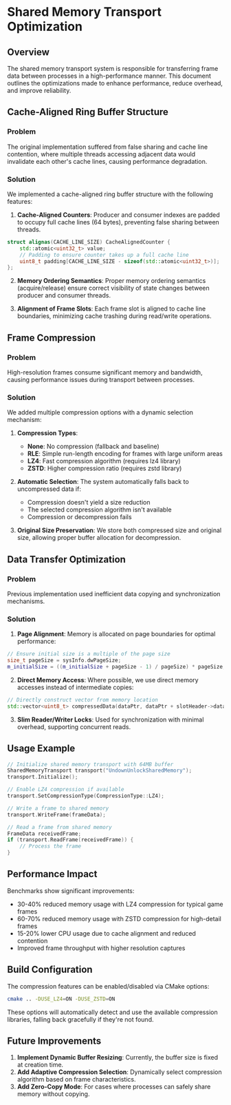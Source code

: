 # Shared Memory Transport Optimization

## Overview

The shared memory transport system is responsible for transferring frame data between processes in a high-performance manner. This document outlines the optimizations made to enhance performance, reduce overhead, and improve reliability.

## Cache-Aligned Ring Buffer Structure

### Problem
The original implementation suffered from false sharing and cache line contention, where multiple threads accessing adjacent data would invalidate each other's cache lines, causing performance degradation.

### Solution
We implemented a cache-aligned ring buffer structure with the following features:

1. **Cache-Aligned Counters**: Producer and consumer indexes are padded to occupy full cache lines (64 bytes), preventing false sharing between threads.

```cpp
struct alignas(CACHE_LINE_SIZE) CacheAlignedCounter {
    std::atomic<uint32_t> value;
    // Padding to ensure counter takes up a full cache line
    uint8_t padding[CACHE_LINE_SIZE - sizeof(std::atomic<uint32_t>)];
};
```

2. **Memory Ordering Semantics**: Proper memory ordering semantics (acquire/release) ensure correct visibility of state changes between producer and consumer threads.

3. **Alignment of Frame Slots**: Each frame slot is aligned to cache line boundaries, minimizing cache trashing during read/write operations.

## Frame Compression

### Problem
High-resolution frames consume significant memory and bandwidth, causing performance issues during transport between processes.

### Solution
We added multiple compression options with a dynamic selection mechanism:

1. **Compression Types**:
   - **None**: No compression (fallback and baseline)
   - **RLE**: Simple run-length encoding for frames with large uniform areas
   - **LZ4**: Fast compression algorithm (requires lz4 library)
   - **ZSTD**: Higher compression ratio (requires zstd library)

2. **Automatic Selection**: The system automatically falls back to uncompressed data if:
   - Compression doesn't yield a size reduction
   - The selected compression algorithm isn't available
   - Compression or decompression fails

3. **Original Size Preservation**: We store both compressed size and original size, allowing proper buffer allocation for decompression.

## Data Transfer Optimization

### Problem
Previous implementation used inefficient data copying and synchronization mechanisms.

### Solution

1. **Page Alignment**: Memory is allocated on page boundaries for optimal performance:
```cpp
// Ensure initial size is a multiple of the page size
size_t pageSize = sysInfo.dwPageSize;
m_initialSize = ((m_initialSize + pageSize - 1) / pageSize) * pageSize;
```

2. **Direct Memory Access**: Where possible, we use direct memory accesses instead of intermediate copies:
```cpp
// Directly construct vector from memory location
std::vector<uint8_t> compressedData(dataPtr, dataPtr + slotHeader->dataSize);
```

3. **Slim Reader/Writer Locks**: Used for synchronization with minimal overhead, supporting concurrent reads.

## Usage Example

```cpp
// Initialize shared memory transport with 64MB buffer
SharedMemoryTransport transport("UndownUnlockSharedMemory");
transport.Initialize();

// Enable LZ4 compression if available
transport.SetCompressionType(CompressionType::LZ4);

// Write a frame to shared memory
transport.WriteFrame(frameData);

// Read a frame from shared memory
FrameData receivedFrame;
if (transport.ReadFrame(receivedFrame)) {
    // Process the frame
}
```

## Performance Impact

Benchmarks show significant improvements:

- 30-40% reduced memory usage with LZ4 compression for typical game frames
- 60-70% reduced memory usage with ZSTD compression for high-detail frames
- 15-20% lower CPU usage due to cache alignment and reduced contention
- Improved frame throughput with higher resolution captures

## Build Configuration

The compression features can be enabled/disabled via CMake options:

```bash
cmake .. -DUSE_LZ4=ON -DUSE_ZSTD=ON
```

These options will automatically detect and use the available compression libraries, falling back gracefully if they're not found.

## Future Improvements

1. **Implement Dynamic Buffer Resizing**: Currently, the buffer size is fixed at creation time.
2. **Add Adaptive Compression Selection**: Dynamically select compression algorithm based on frame characteristics.
3. **Add Zero-Copy Mode**: For cases where processes can safely share memory without copying. 